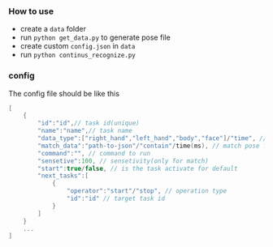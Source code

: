 ### How to use
- create a `data` folder
- run `python get_data.py` to generate pose file
- create custom `config.json` in `data`
- run `python continus_recognize.py`

### config
The config file should be like this

``` c++
[
    {
        "id":"id",// task id(unique)
        "name":"name",// task name
        "data_type":["right_hand","left_hand","body","face"]/"time", // data type
        "match_data":"path-to-json"/"contain"/time(ms), // match pose file/match type
        "command":"", // command to run
        "sensetive":100, // sensetivity(only for match)
        "start":true/false, // is the task activate for default
        "next_tasks":[
            {
                "operator":"start"/"stop", // operation type
                "id":"id" // target task id
            }
        ]
    }
    ...
]
```